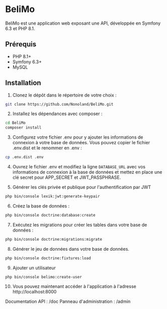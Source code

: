 # BeliMo

BeliMo est une application web exposant une API, développée en Symfony 6.3 et PHP 8.1. 


## Prérequis

- PHP 8.1+
- Symfony 6.3+
- MySQL

## Installation

1. Clonez le dépôt dans le répertoire de votre choix :

```bash
git clone https://github.com/Nonoland/BeliMo.git
```

2. Installez les dépendances avec composer :

```bash
cd BeliMo
composer install
```

3. Configurez votre fichier .env pour y ajouter les informations de connexion à votre base de données. Vous pouvez copier le fichier .env.dist et le renommer en .env :

```bash
cp .env.dist .env
```

4. Ouvrez le fichier .env et modifiez la ligne `DATABASE_URL` avec vos informations de connexion à la base de données et mettez en place une clé secret pour APP_SECRET et JWT_PASSPHRASE.

5. Générer les clés privée et publique pour l'authentification par JWT

```bash
php bin/console lexik:jwt:generate-keypair
```

6. Créez la base de données :

```bash
php bin/console doctrine:database:create
```

7. Exécutez les migrations pour créer les tables dans votre base de données :

```bash
php bin/console doctrine:migrations:migrate
```

8. Générer le jeu de données dans votre base de données.

```bash
php bin/console doctrine:fixtures:load
```

9. Ajouter un utilisateur

```bash
php bin/console belimo:create-user
```

10. Vous pouvez maintenant accéder à l'application à l'adresse http://localhost:8000

Documentation API : /doc
Panneau d'administration : /admin

